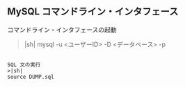 ## MySQL コマンドライン・インタフェース


コマンドライン・インタフェースの起動
>|sh|
mysql -u <ユーザーID> -D <データベース> -p
```

SQL 文の実行
>|sh|
source DUMP.sql
```

